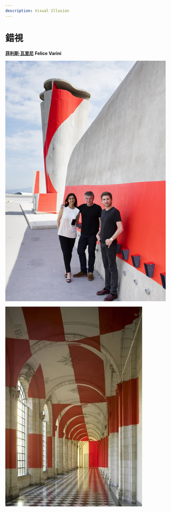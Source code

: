 ```yaml
---
description: Visual Illusion
---
```


# 錯視

[**菲利斯·瓦里尼**](https://www.indetail.com.tw/archives/24020) **Felice Varini**



![&#x83F2;&#x5229;&#x65AF;&#xB7;&#x74E6;&#x91CC;&#x5C3C;](.gitbook/assets/image-1.png)



![](.gitbook/assets/image%20%281%29.png)

